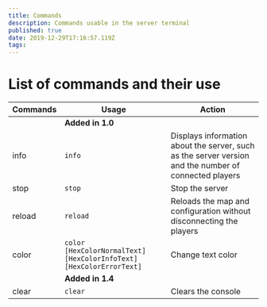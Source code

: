 ```yaml
---
title: Commands
description: Commands usable in the server terminal
published: true
date: 2019-12-29T17:16:57.119Z
tags: 
---
```


# List of commands and their use
| Commands | Usage | Action |
| -------- | -------- | -------- |
|  | **Added in 1.0** |  |
|  info | `info` | Displays information about the server, such as the server version and the number of connected players |
| stop | `stop` | Stop the server |
| reload | `reload` | Reloads the map and configuration without disconnecting the players |
| color | `color [HexColorNormalText] [HexColorInfoText] [HexColorErrorText]` | Change text color |
|  | **Added in 1.4** |  |
|clear | `clear` | Clears the console |